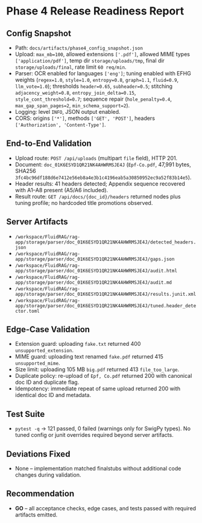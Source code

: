 # Phase 4 Release Readiness Report

## Config Snapshot
- Path: `docs/artifacts/phase4_config_snapshot.json`
- Upload: `max_mb=100`, allowed extensions `['.pdf']`, allowed MIME types `['application/pdf']`, temp dir `storage/uploads/tmp`, final dir `storage/uploads/final`, rate limit `60 req/min`.
- Parser: OCR enabled for languages `['eng']`; tuning enabled with EFHG weights (`regex=1.0`, `style=1.0`, `entropy=0.8`, `graph=1.1`, `fluid=0.9`, `llm_vote=1.0`); thresholds `header=0.65`, `subheader=0.5`; stitching `adjacency_weight=0.8`, `entropy_join_delta=0.15`, `style_cont_threshold=0.7`; sequence repair (`hole_penalty=0.4`, `max_gap_span_pages=2`, `min_schema_support=2`).
- Logging: level `INFO`, JSON output enabled.
- CORS: origins `['*']`, methods `['GET', 'POST']`, headers `['Authorization', 'Content-Type']`.

## End-to-End Validation
- Upload route: `POST /api/uploads` (multipart `file` field), HTTP 201.
- Document: `doc_01K6ESYD1QR21NK4AHWRMSJE4J` (`Epf-Co.pdf`, 47,991 bytes, SHA256 `3fc4bc96df188d6e7412e56eb8a4e3b1c4196eab5a30850952ec9a52f83b14e5`).
- Header results: 41 headers detected; Appendix sequence recovered with A1–A8 present (A5/A6 included).
- Result route: `GET /api/docs/{doc_id}/headers` returned nodes plus tuning profile; no hardcoded title promotions observed.

## Server Artifacts
- `/workspace/FluidRAG/rag-app/storage/parser/doc_01K6ESYD1QR21NK4AHWRMSJE4J/detected_headers.json`
- `/workspace/FluidRAG/rag-app/storage/parser/doc_01K6ESYD1QR21NK4AHWRMSJE4J/gaps.json`
- `/workspace/FluidRAG/rag-app/storage/parser/doc_01K6ESYD1QR21NK4AHWRMSJE4J/audit.html`
- `/workspace/FluidRAG/rag-app/storage/parser/doc_01K6ESYD1QR21NK4AHWRMSJE4J/audit.md`
- `/workspace/FluidRAG/rag-app/storage/parser/doc_01K6ESYD1QR21NK4AHWRMSJE4J/results.junit.xml`
- `/workspace/FluidRAG/rag-app/storage/parser/doc_01K6ESYD1QR21NK4AHWRMSJE4J/tuned.header_detector.toml`

## Edge-Case Validation
- Extension guard: uploading `fake.txt` returned 400 `unsupported_extension`.
- MIME guard: uploading text renamed `fake.pdf` returned 415 `unsupported_mime`.
- Size limit: uploading 105 MB `big.pdf` returned 413 `file_too_large`.
- Duplicate policy: re-upload of `Epf, Co.pdf` returned 200 with canonical doc ID and duplicate flag.
- Idempotency: immediate repeat of same upload returned 200 with identical doc ID and metadata.

## Test Suite
- `pytest -q` → 121 passed, 0 failed (warnings only for SwigPy types). No tuned config or junit overrides required beyond server artifacts.

## Deviations Fixed
- None – implementation matched finalstubs without additional code changes during validation.

## Recommendation
- **GO** – all acceptance checks, edge cases, and tests passed with required artifacts emitted.
